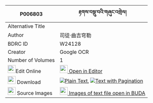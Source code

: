 |P006803|རྟགས་བསྡུ་བའི་གཞུང་འགྲེལ། 
| --- | --- 
|Alternative Title |
|Author| 司徒·曲吉穹勒
|BDRC ID | W24128
|Creator | Google OCR
|Number of Volumes| 1
|<img width="25" src="https://img.icons8.com/color/25/000000/edit-property.png">Edit Online| [<img width="25" src="https://avatars.githubusercontent.com/u/45091458?s=200&v=4"> Open in Editor](http://editor.openpecha.org/P006803)
|<img width="25" src="https://img.icons8.com/fluent/48/000000/download-2.png"/>  Download | [![](https://img.icons8.com/color/20/000000/txt.png)Plain Text](https://github.com/Openpecha/P006803/releases/download/v1/tak_duwa_i_shyungdrel_plain_P006803.zip), [![](https://img.icons8.com/color/20/000000/txt.png)Text with Pagination](https://github.com/Openpecha/P006803/releases/download/v1/tak_duwa_i_shyungdrel_pages_P006803.zip)
|<img width="25" src="https://img.icons8.com/plasticine/100/000000/pictures-folder.png"/>  Source Images | [<img width="25" src="https://library.bdrc.io/icons/BUDA-small.svg"> Images of text file open in BUDA](https://library.bdrc.io/show/bdr:W24128)